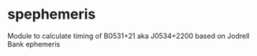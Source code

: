 # spephemeris
Module to calculate timing of B0531+21 aka J0534+2200 based on Jodrell Bank ephemeris
